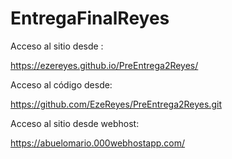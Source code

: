 # EntregaFinalReyes


Acceso al sitio desde :

https://ezereyes.github.io/PreEntrega2Reyes/

Acceso al código desde:

https://github.com/EzeReyes/PreEntrega2Reyes.git


Acceso al sitio desde webhost:

https://abuelomario.000webhostapp.com/
